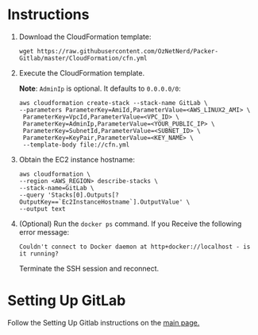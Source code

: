 # Instructions

1. Download the CloudFormation template:

	```
	wget https://raw.githubusercontent.com/OzNetNerd/Packer-Gitlab/master/CloudFormation/cfn.yml
	```

2. Execute the CloudFormation template.

	**Note**: `AdminIp` is optional. It defaults to `0.0.0.0/0`:

	```
	aws cloudformation create-stack --stack-name GitLab \
	--parameters ParameterKey=AmiId,ParameterValue=<AWS_LINUX2_AMI> \
	 ParameterKey=VpcId,ParameterValue=<VPC_ID> \
	 ParameterKey=AdminIp,ParameterValue=<YOUR_PUBLIC_IP> \
	 ParameterKey=SubnetId,ParameterValue=<SUBNET_ID> \
	 ParameterKey=KeyPair,ParameterValue=<KEY_NAME> \
	 --template-body file://cfn.yml
	```

3. Obtain the EC2 instance hostname:

	```
	aws cloudformation \
	--region <AWS_REGION> describe-stacks \
	--stack-name=GitLab \
	--query 'Stacks[0].Outputs[?OutputKey==`Ec2InstanceHostname`].OutputValue' \
	--output text
	```

4. (Optional) Run the `docker ps` command. If you Receive the following error message:

	```
	Couldn't connect to Docker daemon at http+docker://localhost - is it running?
	``` 
	
	Terminate the SSH session and reconnect.

# Setting Up GitLab

Follow the Setting Up Gitlab instructions on the [main page.](https://github.com/OzNetNerd/Packer-Gitlab)

